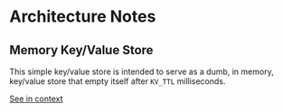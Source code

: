 [//]: # ( )
[//]: # (This file is automatically generated by the `jsarch`)
[//]: # (module. Do not change it elsewhere, changes would)
[//]: # (be overriden.)
[//]: # ( )
# Architecture Notes



## Memory Key/Value Store

This simple key/value store is intended to serve
 as a dumb, in memory, key/value store that empty
 itself after `KV_TTL` milliseconds.

[See in context](./src/index.ts#L27-L32)

